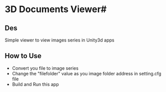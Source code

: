 # 3D Documents Viewer#
## Des
Simple viewer to view images series in Unity3d apps

## How to Use
* Convert you file to image series
* Change the "filefolder" value as you image folder address in setting.cfg file
* Build and Run this app




